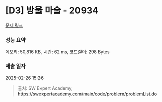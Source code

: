 # [D3] 방울 마술 - 20934 

[문제 링크](https://swexpertacademy.com/main/code/problem/problemDetail.do?contestProbId=AY9QTGqqcckDFAVF) 

### 성능 요약

메모리: 50,816 KB, 시간: 62 ms, 코드길이: 298 Bytes

### 제출 일자

2025-02-26 15:26



> 출처: SW Expert Academy, https://swexpertacademy.com/main/code/problem/problemList.do